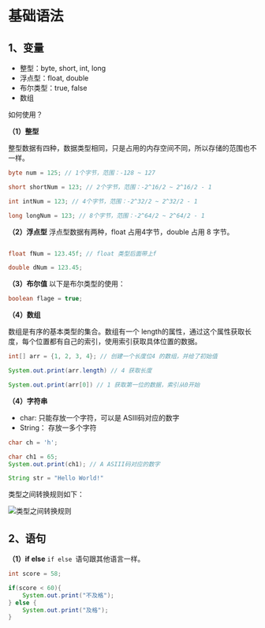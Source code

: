 # 基础语法



## 1、变量

- 整型：byte, short, int, long
- 浮点型：float, double 
- 布尔类型：true, false
- 数组

如何使用？

**（1）整型**

整型数据有四种，数据类型相同，只是占用的内存空间不同，所以存储的范围也不一样。

```java
byte num = 125; // 1个字节，范围：-128 ~ 127 

short shortNum = 123; // 2个字节，范围：-2^16/2 ~ 2^16/2 - 1

int intNum = 123; // 4个字节，范围：-2^32/2 ~ 2^32/2 - 1

long longNum = 123; // 8个字节，范围：-2^64/2 ~ 2^64/2 - 1
```

**（2）浮点型**
浮点型数据有两种，float 占用4字节，double 占用 8 字节。

```java

float fNum = 123.45f; // float 类型后面带上f

double dNum = 123.45;
```

**（3）布尔值**
以下是布尔类型的使用：

```java
boolean flage = true;
```

**（4）数组**

数组是有序的基本类型的集合。数组有一个 length的属性，通过这个属性获取长度，每个位置都有自己的索引，使用索引获取具体位置的数据。


```java
int[] arr = {1, 2, 3, 4}; // 创建一个长度位4 的数组，并给了初始值

System.out.print(arr.length) // 4 获取长度

System.out.print(arr[0]) // 1 获取第一位的数据，索引从0开始
```

**（4）字符串**

- char: 只能存放一个字符，可以是 ASIII码对应的数字
- String： 存放一多个字符


```java
char ch = 'h';

char ch1 = 65;
System.out.print(ch1); // A ASIII码对应的数字

String str = "Hello World!"
```

类型之间转换规则如下：

![类型之间转换规则](tran-type.png)


## 2、语句


**（1）if else**
`if else `语句跟其他语言一样。

```java
int score = 58;

if(score < 60){
    System.out.print("不及格");
} else {
    System.out.print("及格");
}
```


 
 <comment-comment/> 
 